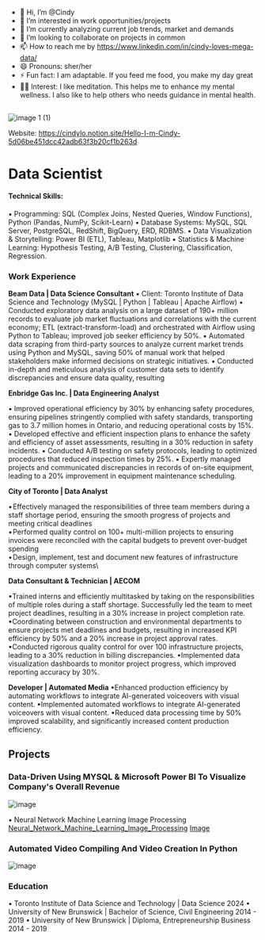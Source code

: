 - 👋 Hi, I’m @Cindy
- 👀 I’m interested in work opportunities/projects
- 🌱 I’m currently analyzing current job trends, market and demands
- 💞️ I’m looking to collaborate on projects in common
- 📫 How to reach me by https://www.linkedin.com/in/cindy-loves-mega-data/
- 😄 Pronouns: sher/her
- ⚡ Fun fact: I am adaptable. If you feed me food, you make my day great
- 🧘🏻 Interest: I like meditation. This helps me to enhance my mental wellness. 
I also like to help others who needs guidance in mental health. 

##
![image 1 (1)](https://github.com/codeadvance/profolio/assets/132302205/13e94edf-c7a5-4a54-9319-b004a16c0176)

Website: https://cindylo.notion.site/Hello-I-m-Cindy-5d06be451dcc42adb63f3b20cf1b263d

# Data Scientist
#### Technical Skills: 
▪ Programming: SQL (Complex Joins, Nested Queries, Window Functions), Python (Pandas, NumPy, Scikit-Learn)
▪ Database Systems: MySQL, SQL Server, PostgreSQL, RedShift, BigQuery, ERD, RDBMS.
▪ Data Visualization & Storytelling: Power BI (ETL), Tableau, Matplotlib
▪ Statistics & Machine Learning: Hypothesis Testing, A/B Testing, Clustering, Classification, Regression.

### Work Experience 

**Beam Data | Data Science Consultant**
▪ Client: Toronto Institute of Data Science and Technology (MySQL | Python | Tableau | Apache Airflow)
▪ Conducted exploratory data analysis on a large dataset of 190+ million records to evaluate job market fluctuations and correlations with the current economy; ETL (extract-transform-load) and orchestrated with Airflow using Python to Tableau; improved job seeker efficiency by 50%.
▪ Automated data scraping from third-party sources to analyze current market trends using Python and MySQL, saving 50% of manual work that helped stakeholders make informed decisions on strategic initiatives.
▪ Conducted in-depth and meticulous analysis of customer data sets to identify discrepancies and ensure data quality, resulting

**Enbridge Gas Inc. | Data Engineering Analyst**

▪ Improved operational efficiency by 30% by enhancing safety procedures, ensuring pipelines stringently complied with safety standards, transporting gas to 3.7 million homes in Ontario, and reducing operational costs by 15%.
▪ Developed effective and efficient inspection plans to enhance the safety and efficiency of asset assessments, resulting in a 30% reduction in safety incidents.
▪ Conducted A/B testing on safety protocols, leading to optimized procedures that reduced inspection times by 25%.
▪ Expertly managed projects and communicated discrepancies in records of on-site equipment, leading to a 20% improvement in equipment maintenance scheduling.

**City of Toronto | Data Analyst**

• Effectively managed the responsibilities of three team members during a staff shortage period, ensuring the smooth progress of projects and meeting critical deadlines\
• Performed quality control on 100+ multi-million projects to ensuring invoices were reconciled with the capital budgets to prevent over-budget spending\
• Design, implement, test and document new features of infrastructure through computer systems\

**Data Consultant & Technician | AECOM**

▪Trained interns and efficiently multitasked by taking on the responsibilities of multiple roles during a staff shortage. Successfully led the team to meet project deadlines, resulting in a 30% increase in project completion rate.
▪Coordinating between construction and environmental departments to ensure projects met deadlines and budgets, resulting in increased KPI efficiency by 50% and a 20% increase in project approval rates.
▪Conducted rigorous quality control for over 100 infrastructure projects, leading to a 30% reduction in billing discrepancies.
▪Implemented data visualization dashboards to monitor project progress, which improved reporting accuracy by 30%.

**Developer | Automated Media**
▪Enhanced production efficiency by automating workflows to integrate AI-generated voiceovers with visual content.
▪Implemented automated workflows to integrate AI-generated voiceovers with visual content.
▪Reduced data processing time by 50% improved scalability, and significantly increased content production efficiency.

## Projects
### Data-Driven Using MYSQL & Microsoft Power BI To Visualize Company's Overall Revenue
![image](https://github.com/codeadvance/profolio/assets/132302205/d0c9739a-cd5a-4e6e-9b25-e0b27e6206c2)

▪ Neural Network Machine Learning Image Processing
[Neural_Network_Machine_Learning_Image_Processing](https://github.com/codeadvance/Neural_Network_Machine_Learning_Image_Processing) 
[Image](https://github.com/codeadvance/Neural_Network_Machine_Learning_Image_Processing/blob/main/puppies.PNG)

### Automated Video Compiling And Video Creation In Python
![image](https://github.com/codeadvance/profolio/assets/132302205/fac3b8a0-a1df-4817-b581-e175950c3a28)


### Education
▪ Toronto Institute of Data Science and Technology |  Data Science 2024
▪ University of New Brunswick | Bachelor of Science, Civil Engineering 2014 - 2019
▪ University of New Brunswick | Diploma, Entrepreneurship Business 2014 - 2019


<!---
codeadvance/codeadvance is a ✨ special ✨ repository because its `README.md` (this file) appears on your GitHub profile.
You can click the Preview link to take a look at your changes.
--->
